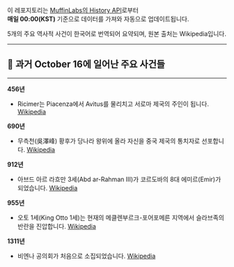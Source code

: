 

이 레포지토리는 [MuffinLabs의 History API](https://history.muffinlabs.com/date)로부터  
**매일 00:00(KST)** 기준으로 데이터를 가져와 자동으로 업데이트됩니다.

5개의 주요 역사적 사건이 한국어로 번역되어 요약되며, 원본 출처는 Wikipedia입니다.

---

## 📅 과거 **October 16**에 일어난 주요 사건들

---
**456년**
- Ricimer는 Piacenza에서 Avitus를 물리치고 서로마 제국의 주인이 됩니다.  [Wikipedia](https://wikipedia.org/wiki/Ricimer)

**690년**
- 무측천(吳澤峰) 황후가 당나라 왕위에 올라 자신을 중국 제국의 통치자로 선포합니다.  [Wikipedia](https://wikipedia.org/wiki/Wu_Zetian)

**912년**
- 아브드 아르 라흐만 3세(Abd ar-Rahman III)가 코르도바의 8대 에미르(Emir)가 되었습니다.  [Wikipedia](https://wikipedia.org/wiki/Abd_ar-Rahman_III)

**955년**
- 오토 1세(King Otto 1세)는 현재의 메클렌부르크-포어포메른 지역에서 슬라브족의 반란을 진압합니다.  [Wikipedia](https://wikipedia.org/wiki/Battle_on_the_Raxa)

**1311년**
- 비엔나 공의회가 처음으로 소집되었습니다.  [Wikipedia](https://wikipedia.org/wiki/Council_of_Vienne)
